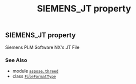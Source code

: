 ﻿---
title: SIEMENS_JT property
second_title: Aspose.3D for Python via .NET API References
description: 
type: docs
weight: 200
url: /aspose.threed/fileformattype/siemens_jt/
is_root: false
---

## SIEMENS_JT property


Siemens PLM Software NX's JT File

### See Also
* module [`aspose.threed`](../../)
* class [`FileFormatType`](/3d/python-net/aspose.threed/fileformattype)
